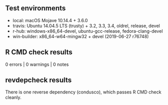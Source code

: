 ## Test environments

* local: macOS Mojave 10.14.4 + 3.6.0
* travis: Ubuntu 14.04.5 LTS (trusty) + 3.2, 3.3, 3.4, oldrel, release, devel
* r-hub: windows-x86_64-devel, ubuntu-gcc-release, fedora-clang-devel
* win-builder: x86_64-w64-mingw32 + devel (2019-06-27 r76748)

## R CMD check results

0 errors | 0 warnings | 0 notes

## revdepcheck results

There is one reverse dependency (condusco), which passes R CMD check cleanly.
